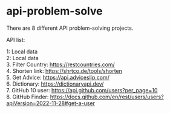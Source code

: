 # api-problem-solve
There are 8 different API problem-solving projects.

API list:

1: Local data   
2: Local data    
3. Filter Country: https://restcountries.com/   
4. Shorten link: https://shrtco.de/tools/shorten    
5. Get Advice: https://api.adviceslip.com/   
6. Dictionary: https://dictionaryapi.dev/    
7. GitHub 10 user: https://api.github.com/users?per_page=10    
8. GitHub Finder: https://docs.github.com/en/rest/users/users?apiVersion=2022-11-28#get-a-user    
